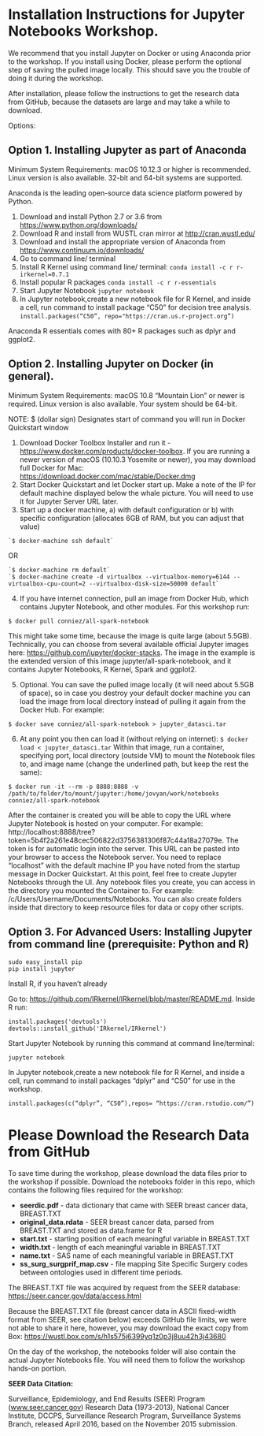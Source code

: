 # Installation Instructions for Jupyter Notebooks Workshop. 

We recommend that you install Jupyter on Docker or using Anaconda prior to the workshop. If you install using Docker, please perform the optional step of saving the pulled image locally. This should save you the trouble of doing it during the workshop.

After installation, please follow the instructions to get the research data from GitHub, because the datasets are large and may take a while to download.

Options:

## Option 1. Installing Jupyter as part of Anaconda 

Minimum System Requirements: macOS 10.12.3 or higher is recommended. Linux version is also available. 32-bit and 64-bit systems are supported.

Anaconda is the leading open-source data science platform powered by Python.

1. Download and install Python 2.7 or 3.6 from https://www.python.org/downloads/
2. Download R and install from WUSTL cran mirror at http://cran.wustl.edu/
3. Download and install the appropriate version of Anaconda from https://www.continuum.io/downloads/ 
4. Go to command line/ terminal
  1. Install R Kernel using command line/ terminal:
	`conda install -c r r-irkernel=0.7.1`
  2. Install popular R packages
	`conda install -c r r-essentials`
  3. Start Jupyter Notebook
	`jupyter notebook`
5. In Jupyter notebook,create a new notebook file for R Kernel, and inside a cell, run command to install package “C50” for decision tree analysis.
	`install.packages(“C50”, repo="https://cran.us.r-project.org”)`

Anaconda R essentials comes with 80+ R packages such as dplyr and ggplot2. 


## Option 2. Installing Jupyter on Docker (in general).

Minimum System Requirements: macOS 10.8 “Mountain Lion” or newer is required. Linux version is also available. Your system should be 64-bit. 

NOTE: $ (dollar sign) Designates start of command you will run in Docker Quickstart window

1. Download Docker Toolbox Installer and run it - https://www.docker.com/products/docker-toolbox. If you are running a newer version of macOS (10.10.3 Yosemite or newer), you may download full Docker for Mac: https://download.docker.com/mac/stable/Docker.dmg 
2. Start Docker Quickstart and let Docker start up. Make a note of the IP for default machine displayed below the whale picture. You will need to use it for Jupyter Server URL later.
3. Start up a docker machine, a) with default configuration or b) with specific configuration (allocates 6GB of RAM, but you can adjust that value)
```
`$ docker-machine ssh default`
```
OR
```
`$ docker-machine rm default`
`$ docker-machine create -d virtualbox --virtualbox-memory=6144 --virtualbox-cpu-count=2 --virtualbox-disk-size=50000 default`
```

4. If you have internet connection, pull an image from Docker Hub, which contains Jupyter Notebook, and other modules. For this workshop run: 
```
$ docker pull conniez/all-spark-notebook
```

This might take some time, because the image is quite large (about 5.5GB). Technically, you can choose from several available official Jupyter images here: https://github.com/jupyter/docker-stacks. The image in the example is the extended version of this image jupyter/all-spark-notebook, and it contains Jupyter Notebooks, R Kernel, Spark and ggplot2.

5. Optional. You can save the pulled image locally (it will need about 5.5GB of space), so in case you destroy your default docker machine you can load the image from local directory instead of pulling it again from the Docker Hub. For example: 
```
$ docker save conniez/all-spark-notebook > jupyter_datasci.tar
```
6. At any point you then can load it (without relying on internet): `$ docker load < jupyter_datasci.tar`
Within that image, run a container, specifying port, local directory (outside VM) to mount the Notebook files to, and image name (change the underlined path, but keep the rest the same): 
```
$ docker run -it --rm -p 8888:8888 -v /path/to/folder/to/mount/jupyter:/home/jovyan/work/notebooks conniez/all-spark-notebook
```
After the container is created you will be able to copy the URL where Jupyter Notebook is hosted on your computer. For example: http://localhost:8888/tree?token=5b4f2a261e48cec506822d3756381306f87c44a18a27079e. The token is for automatic login into the server. This URL can be pasted into your browser to access the Notebook server. You need to replace “localhost” with the default machine IP you have noted from the startup message in Docker Quickstart.
At this point, feel free to create Jupyter Notebooks through the UI. Any notebook files you create, you can access in the directory you mounted the Container to. For example: /c/Users/Username/Documents/Notebooks. You can also create folders inside that directory to keep resource files for data or copy other scripts.

## Option 3. For Advanced Users: Installing Jupyter from command line (prerequisite: Python and R)
```
sudo easy_install pip 
pip install jupyter
```

Install R, if you haven’t already

Go to: https://github.com/IRkernel/IRkernel/blob/master/README.md. Inside R run:
```
install.packages('devtools')
devtools::install_github('IRkernel/IRkernel')
```
Start Jupyter Notebook by running this command at command line/terminal: 
```
jupyter notebook
```

In Jupyter notebook,create a new notebook file for R Kernel, and inside a cell, run command to install packages “dplyr” and “C50” for use in the workshop.
```
install.packages(c(“dplyr”, “C50”),repos= “https://cran.rstudio.com/”)
```

# Please Download the Research Data from GitHub

To save time during the workshop, please download the data files prior to the workshop if possible. Download the notebooks folder in this repo, which contains the following files required for the workshop:

- **seerdic.pdf** - data dictionary that came with SEER breast cancer data, BREAST.TXT
- **original_data.rdata** - SEER breast cancer data, parsed from BREAST.TXT and stored as data.frame for R
- **start.txt** - starting position of each meaningful variable in BREAST.TXT
- **width.txt** - length of each meaningful variable in BREAST.TXT
- **name.txt** - SAS name of each meaningful variable in BREAST.TXT
- **ss_surg_surgprif_map.csv** - file mapping Site Specific Surgery codes between ontologies used in different time periods.

The BREAST.TXT file was acquired by request from the SEER database: https://seer.cancer.gov/data/access.html

Because the BREAST.TXT file (breast cancer data in ASCII fixed-width format from SEER, see citation below) exceeds GitHub file limits, we were not able to share it here, however, you may download the exact copy from Box: https://wustl.box.com/s/h1s575j6399yq1z0p3j8uu42h3j43680

On the day of the workshop, the notebooks folder will also contain the actual Jupyter Notebooks file. You will need them to follow the workshop hands-on portion.

**SEER Data Citation:**

Surveillance, Epidemiology, and End Results (SEER) Program (www.seer.cancer.gov) Research Data (1973-2013), National Cancer Institute, DCCPS, Surveillance Research Program, Surveillance Systems Branch, released April 2016, based on the November 2015 submission.

